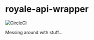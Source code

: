 # royale-api-wrapper

[![CircleCI](https://circleci.com/gh/rf43/royale-api-wrapper/tree/master.svg?style=svg&circle-token=e18ab2c35a226517dd4e27ec5a2611a0a9deffe3)](https://circleci.com/gh/rf43/royale-api-wrapper/tree/master)

Messing around with stuff...
